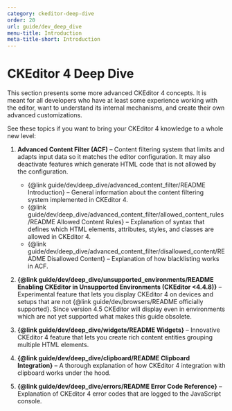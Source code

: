 ```yaml
---
category: ckeditor-deep-dive
order: 20
url: guide/dev_deep_dive
menu-title: Introduction
meta-title-short: Introduction
---
```

<!--
Copyright (c) 2003-2021, CKSource - Frederico Knabben. All rights reserved.
For licensing, see LICENSE.md.
-->

# CKEditor 4 Deep Dive

This section presents some more advanced CKEditor 4 concepts. It is meant for all developers who have at least some experience working with the editor, want to understand its internal mechanisms, and create their own advanced customizations.

See these topics if you want to bring your CKEditor 4 knowledge to a whole new level:

1. **Advanced Content Filter (ACF)** &ndash; Content filtering system that limits and adapts input data so it matches the editor configuration. It may also deactivate features which generate HTML code that is not allowed by the configuration.

	* {@link guide/dev/deep_dive/advanced_content_filter/README Introduction} &ndash; General information about the content filtering system implemented in CKEditor 4.
	* {@link guide/dev/deep_dive/advanced_content_filter/allowed_content_rules/README Allowed Content Rules} &ndash; Explanation of syntax that defines which HTML elements, attributes, styles, and classes are allowed in CKEditor 4.
	* {@link guide/dev/deep_dive/advanced_content_filter/disallowed_content/README Disallowed Content} &ndash; Explanation of how blacklisting works in ACF.

2. **{@link guide/dev/deep_dive/unsupported_environments/README Enabling CKEditor in Unsupported Environments (CKEditor &lt;4.4.8)}** &ndash; Experimental feature that lets you display CKEditor 4 on devices and setups that are not {@link guide/dev/browsers/README officially supported}. Since version 4.5 CKEditor will display even in environments which are not yet supported what makes this guide obsolete.

3. **{@link guide/dev/deep_dive/widgets/README Widgets}** &ndash; Innovative CKEditor 4 feature that lets you create rich content entities grouping multiple HTML elements.

4. **{@link guide/dev/deep_dive/clipboard/README Clipboard Integration}** &ndash; A thorough explanation of how CKEditor 4 integration with clipboard works under the hood.

5. **{@link guide/dev/deep_dive/errors/README Error Code Reference}** &ndash; Explanation of CKEditor 4 error codes that are logged to the JavaScript console.

